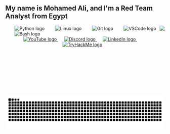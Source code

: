 <h2 align="left">My name is Mohamed Ali, and I'm a Red Team Analyst from Egypt</h2>
<img align="right" height="220" src="https://38.media.tumblr.com/579b6ba60ad4ce790b3f368973d71c5b/tumblr_nu6zzjrpg11t6rnioo1_r1_1280.gif" />

<div align="left">
  <div align="left">
    <img width="25" />
    <img src="https://cdn.jsdelivr.net/gh/devicons/devicon/icons/python/python-original.svg" height="40" alt="Python logo" />
    <img width="25" />
    <img src="https://cdn.jsdelivr.net/gh/devicons/devicon/icons/linux/linux-original.svg" height="40" alt="Linux logo" />
    <img width="25" />
    <img src="https://cdn.jsdelivr.net/gh/devicons/devicon/icons/git/git-original.svg" height="40" alt="Git logo" />
    <img width="25" />
    <img src="https://cdn.jsdelivr.net/gh/devicons/devicon/icons/vscode/vscode-original.svg" height="40" alt="VSCode logo" />
    <img width="25" />
    <img src="https://cdn.jsdelivr.net/gh/devicons/devicon/icons/bash/bash-original.svg" height="40" alt="Bash logo" />
  </div>

 <div align="center" style="margin-top: 0px;">
  <a href="https://www.youtube.com/@mosecc0327" target="_blank">
    <img src="https://img.shields.io/static/v1?message=Youtube&logo=youtube&label=&color=FF0000&logoColor=white&style=for-the-badge" height="35" alt="YouTube logo" />
  </a>
  <img width="15" />
  <a href="https://discord.com/users/mosec00" target="_blank">
    <img src="https://img.shields.io/static/v1?message=Discord&logo=discord&label=&color=7289DA&logoColor=white&style=for-the-badge" height="35" alt="Discord logo" />
  </a>
  <img width="15" />
  <a href="https://www.linkedin.com/in/mosec0?utm_source=share&utm_campaign=share_via&utm_content=profile&utm_medium=android_app" target="_blank">
    <img src="https://img.shields.io/static/v1?message=LinkedIn&logo=linkedin&label=&color=0077B5&logoColor=white&style=for-the-badge" height="35" alt="LinkedIn logo" />
  </a>
  <img width="15" />
  <a href="https://tryhackme.com/p/mohamedsec0" target="_blank">
    <img src="https://img.shields.io/static/v1?message=TryHackMe&logo=tryhackme&label=&color=88cc14&logoColor=white&style=for-the-badge" height="35" alt="TryHackMe logo" />
  </a>
</div>

  <p align="left" style="margin-top: 50px;">
    <img src="https://raw.githubusercontent.com/taozhi8833998/taozhi8833998/output/github-contribution-grid-snake-dark.svg" alt="Snake animation" width="800" />
  </p>
</div>

<br clear="both">

  
